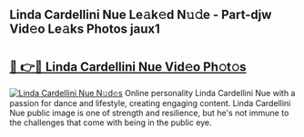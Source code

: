 ## Linda Cardellini Nue Le𝚊k𝚎d N𝚞𝚍e - Part-djw Vid𝚎o Le𝚊ks Photos jaux1

# <h2><a href="http://fb9ydy0.evod.top/?m=Linda+Cardellini+Nue">🔗 👉🔴 Linda Cardellini Nue Vid𝚎o Ph𝚘t𝚘s</a></h2>

[![Linda Cardellini Nue N𝚞d𝚎s](https://i.imgur.com/8V9OHl7.gif)](http://fb9ydy0.evod.top/?m=Linda+Cardellini+Nue)
Online personality Linda Cardellini Nue with a passion for dance and lifestyle, creating engaging content. Linda Cardellini Nue public image is one of strength and resilience, but he's not immune to the challenges that come with being in the public eye. 
